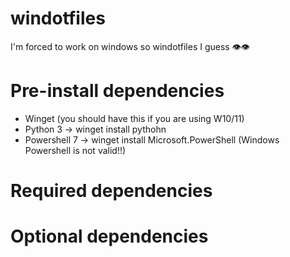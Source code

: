 # windotfiles
I'm forced to work on windows so windotfiles I guess 👁️👁️

# Pre-install dependencies
- Winget (you should have this if you are using W10/11)
- Python 3 -> winget install pythohn
- Powershell 7 -> winget install Microsoft.PowerShell (Windows Powershell is not valid!!)

# Required dependencies

# Optional dependencies

